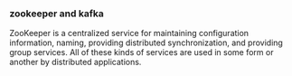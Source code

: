 ### zookeeper and kafka
ZooKeeper is a centralized service for maintaining configuration information, naming, providing distributed synchronization, and providing group services. All of these kinds of services are used in some form or another by distributed applications.

<!--stackedit_data:
eyJoaXN0b3J5IjpbLTE2MzU3NTMxNDRdfQ==
-->